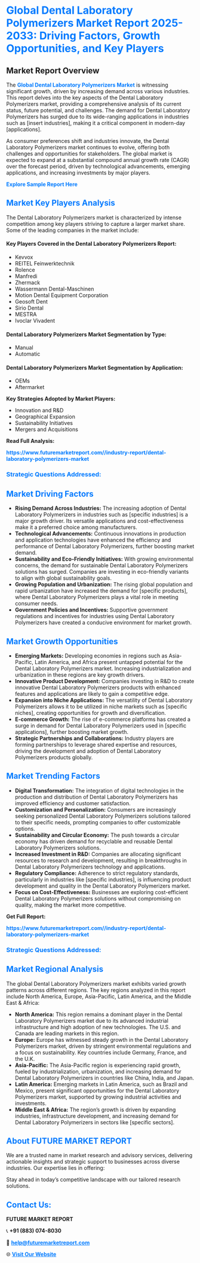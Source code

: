 <h1 style="color: #007BFF;">Global Dental Laboratory Polymerizers Market Report 2025-2033: Driving Factors, Growth Opportunities, and Key Players</h1>

<section id="overview">
<h2>Market Report Overview</h2>
<p>The <a href="https://www.futuremarketreport.com//industry-report/dental-laboratory-polymerizers-market" style="color: #007BFF; text-decoration: none;"><strong>Global Dental Laboratory Polymerizers Market</strong></a> is witnessing significant growth, driven by increasing demand across various industries. This report delves into the key aspects of the Dental Laboratory Polymerizers market, providing a comprehensive analysis of its current status, future potential, and challenges. The demand for Dental Laboratory Polymerizers has surged due to its wide-ranging applications in industries such as [insert industries], making it a critical component in modern-day [applications].</p>
<p>As consumer preferences shift and industries innovate, the Dental Laboratory Polymerizers market continues to evolve, offering both challenges and opportunities for stakeholders. The global market is expected to expand at a substantial compound annual growth rate (CAGR) over the forecast period, driven by technological advancements, emerging applications, and increasing investments by major players.</p>
</section>

<section id="overview">
<p><a href="https://www.futuremarketreport.com//request-sample/reportId=92379" style="color: #007BFF; text-decoration: none;"><strong>Explore Sample Report Here</strong></a></p>
</section>

<section id="key-players">
<h2 style="color: #007BFF;">Market Key Players Analysis</h2>
<p>The Dental Laboratory Polymerizers market is characterized by intense competition among key players striving to capture a larger market share. Some of the leading companies in the market include:</p>
<h4>Key Players Covered in the Dental Laboratory Polymerizers Report:</h4>
<ul><li>Kevvox</li><li>REITEL Feinwerktechnik</li><li>Rolence</li><li>Manfredi</li><li>Zhermack</li><li>Wassermann Dental-Maschinen</li><li>Motion Dental Equipment Corporation</li><li>Geosoft Dent</li><li>Sirio Dental</li><li>MESTRA</li><li>Ivoclar Vivadent</li></ul>
<h4>Dental Laboratory Polymerizers Market Segmentation by Type:</h4>
<ul><li>Manual</li><li>Automatic</li></ul>

<h4>Dental Laboratory Polymerizers Market Segmentation by Application:</h4>
<ul><li>OEMs</li><li>Aftermarket</li></ul>
<p><strong>Key Strategies Adopted by Market Players:</strong></p>
<ul>
<li>Innovation and R&D</li>
<li>Geographical Expansion</li>
<li>Sustainability Initiatives</li>
<li>Mergers and Acquisitions</li>
</ul>
</section>

<section>
<p><strong>Read Full Analysis: </strong></p><a href="https://www.futuremarketreport.com//industry-report/dental-laboratory-polymerizers-market" style="color: #007BFF; text-decoration: none;"><strong>https://www.futuremarketreport.com//industry-report/dental-laboratory-polymerizers-market</strong></a>
<h3 style="color: #007BFF;">Strategic Questions Addressed:</h3>
</section>

<section id="driving-factors">
<h2 style="color: #007BFF;">Market Driving Factors</h2>
<ul>
<li><strong>Rising Demand Across Industries:</strong> The increasing adoption of Dental Laboratory Polymerizers in industries such as [specific industries] is a major growth driver. Its versatile applications and cost-effectiveness make it a preferred choice among manufacturers.</li>
<li><strong>Technological Advancements:</strong> Continuous innovations in production and application technologies have enhanced the efficiency and performance of Dental Laboratory Polymerizers, further boosting market demand.</li>
<li><strong>Sustainability and Eco-Friendly Initiatives:</strong> With growing environmental concerns, the demand for sustainable Dental Laboratory Polymerizers solutions has surged. Companies are investing in eco-friendly variants to align with global sustainability goals.</li>
<li><strong>Growing Population and Urbanization:</strong> The rising global population and rapid urbanization have increased the demand for [specific products], where Dental Laboratory Polymerizers plays a vital role in meeting consumer needs.</li>
<li><strong>Government Policies and Incentives:</strong> Supportive government regulations and incentives for industries using Dental Laboratory Polymerizers have created a conducive environment for market growth.</li>
</ul>
</section>

<section id="growth-opportunities">
<h2 style="color: #007BFF;">Market Growth Opportunities</h2>
<ul>
<li><strong>Emerging Markets:</strong> Developing economies in regions such as Asia-Pacific, Latin America, and Africa present untapped potential for the Dental Laboratory Polymerizers market. Increasing industrialization and urbanization in these regions are key growth drivers.</li>
<li><strong>Innovative Product Development:</strong> Companies investing in R&D to create innovative Dental Laboratory Polymerizers products with enhanced features and applications are likely to gain a competitive edge.</li>
<li><strong>Expansion into Niche Applications:</strong> The versatility of Dental Laboratory Polymerizers allows it to be utilized in niche markets such as [specific niches], creating opportunities for growth and diversification.</li>
<li><strong>E-commerce Growth:</strong> The rise of e-commerce platforms has created a surge in demand for Dental Laboratory Polymerizers used in [specific applications], further boosting market growth.</li>
<li><strong>Strategic Partnerships and Collaborations:</strong> Industry players are forming partnerships to leverage shared expertise and resources, driving the development and adoption of Dental Laboratory Polymerizers products globally.</li>
</ul>
</section>

<section id="trending-factors">
<h2 style="color: #007BFF;">Market Trending Factors</h2>
<ul>
<li><strong>Digital Transformation:</strong> The integration of digital technologies in the production and distribution of Dental Laboratory Polymerizers has improved efficiency and customer satisfaction.</li>
<li><strong>Customization and Personalization:</strong> Consumers are increasingly seeking personalized Dental Laboratory Polymerizers solutions tailored to their specific needs, prompting companies to offer customizable options.</li>
<li><strong>Sustainability and Circular Economy:</strong> The push towards a circular economy has driven demand for recyclable and reusable Dental Laboratory Polymerizers solutions.</li>
<li><strong>Increased Investment in R&D:</strong> Companies are allocating significant resources to research and development, resulting in breakthroughs in Dental Laboratory Polymerizers technology and applications.</li>
<li><strong>Regulatory Compliance:</strong> Adherence to strict regulatory standards, particularly in industries like [specific industries], is influencing product development and quality in the Dental Laboratory Polymerizers market.</li>
<li><strong>Focus on Cost-Effectiveness:</strong> Businesses are exploring cost-efficient Dental Laboratory Polymerizers solutions without compromising on quality, making the market more competitive.</li>
</ul>
</section>

<section>
<p><strong>Get Full Report: </strong></p><a href="https://www.futuremarketreport.com//industry-report/dental-laboratory-polymerizers-market" style="color: #007BFF; text-decoration: none;"><strong>https://www.futuremarketreport.com//industry-report/dental-laboratory-polymerizers-market</strong></a>
<h3 style="color: #007BFF;">Strategic Questions Addressed:</h3>
</section>


<section id="regional-analysis">
<h2 style="color: #007BFF;">Market Regional Analysis</h2>
<p>The global Dental Laboratory Polymerizers market exhibits varied growth patterns across different regions. The key regions analyzed in this report include North America, Europe, Asia-Pacific, Latin America, and the Middle East & Africa:</p>
<ul>
<li><strong>North America:</strong> This region remains a dominant player in the Dental Laboratory Polymerizers market due to its advanced industrial infrastructure and high adoption of new technologies. The U.S. and Canada are leading markets in this region.</li>
<li><strong>Europe:</strong> Europe has witnessed steady growth in the Dental Laboratory Polymerizers market, driven by stringent environmental regulations and a focus on sustainability. Key countries include Germany, France, and the U.K.</li>
<li><strong>Asia-Pacific:</strong> The Asia-Pacific region is experiencing rapid growth, fueled by industrialization, urbanization, and increasing demand for Dental Laboratory Polymerizers in countries like China, India, and Japan.</li>
<li><strong>Latin America:</strong> Emerging markets in Latin America, such as Brazil and Mexico, present significant opportunities for the Dental Laboratory Polymerizers market, supported by growing industrial activities and investments.</li>
<li><strong>Middle East & Africa:</strong> The region’s growth is driven by expanding industries, infrastructure development, and increasing demand for Dental Laboratory Polymerizers in sectors like [specific sectors].</li>
</ul>
</section>

<footer>
<h2 style="color: #007BFF;">About FUTURE MARKET REPORT</h2>
<p>We are a trusted name in market research and advisory services, delivering actionable insights and strategic support to businesses across diverse industries. Our expertise lies in offering:</p>

<p>Stay ahead in today’s competitive landscape with our tailored research solutions.</p>

<h2 style="color: #007BFF;">Contact Us:</h2>
<p><strong>FUTURE MARKET REPORT</strong></p>
<p>📞 <strong>+91 (883) 074-8030</strong></p>
<p>📧 <strong><a href="mailto:help@futuremarketreport.com" style="color: #007BFF;">help@futuremarketreport.com</a></strong></p>
<p>🌐 <strong><a href="https://www.futuremarketreport.com/" style="color: #007BFF;">Visit Our Website</a></strong></p>
</footer>